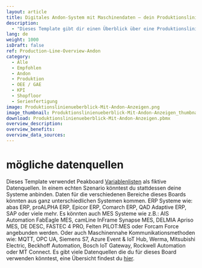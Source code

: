 ```yaml
---
layout: article
title: Digitales Andon-System mit Maschinendaten ― dein Produktionslinien-Überblick auf einem Dashboard
description: 
  - "Dieses Template gibt dir einen Überblick über eine Produktionslinie und ihre einzelnen Stationen in der Fertigung. Die Visualisierung zeigt dir in Echtzeit genau die Informationen, die auf dem Shopfloor benötigt werden: GAE Werte, Meldungen der letzten Vorfälle, Störungen und Stillstände an den Maschinen, KPIs sowie die jeweilige Schichtleistung in Prozent. Entscheide dabei selbst, welche Produktionsdaten für dich relevant sind. Um das Template verwenden zu können, musst du nur die Timer Skripte durch deine individuellen Datenquellen ersetzen. Jetzt herunterladen!"
lang: de
weight: 1000
isDraft: false
ref: Production-Line-Overview-Andon
category:
  - Alle
  - Empfohlen
  - Andon
  - Produktion
  - OEE / GAE
  - KPI
  - Shopfloor
  - Serienfertigung
image: Produktionslinienueberblick-Mit-Andon-Anzeigen.png
image_thumbnail: Produktionslinienueberblick-Mit-Andon-Anzeigen_thumbnail.png
download: Produktionslinienueberblick-Mit-Andon-Anzeigen.pbmx
overview_description:
overview_benefits:
overview_data_sources:
---
```

# mögliche datenquellen
Dieses Template verwendet Peakboard [Variablenlisten](https://help.peakboard.com/scripting/de-variables.html) als fiktive Datenquellen. In einem echten Szenario könntest du stattdessen deine Systeme anbinden. Daten für die verschiedenen Bereiche dieses Boards könnten aus ganz unterschiedlichen Systemen kommen. ERP Systeme wie: abas ERP, proALPHA ERP, Epicor ERP, Comarch ERP, QAD Adaptive ERP, SAP oder viele mehr. Es könnten auch MES Systeme wie z.B.: AIS Automation FabEagle MES, camLine InFrame Synapse MES, DELMIA Apriso MES, DE DESC, FASTEC 4 PRO, Felten PILOT:MES oder Forcam Force angebunden werden. Oder auch Maschinennahe Kommunikationsmethoden wie: MQTT, OPC UA, Siemens S7, Azure Event & IoT Hub, Werma, Mitsubishi Electric, Beckhoff Automation, Bosch IoT Gateway, Rockwell Automation oder MT Connect. Es gibt viele Datenquellen die du für dieses Board verwenden könntest, eine Übersicht findest du [hier](https://peakboard.com/schnittstellen/).
